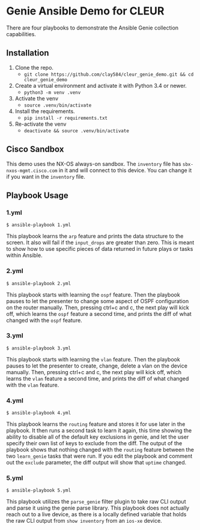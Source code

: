# Genie Ansible Demo for CLEUR

There are four playbooks to demonstrate the Ansible Genie collection capabilities.


## Installation


1. Clone the repo.
	- `git clone https://github.com/clay584/cleur_genie_demo.git && cd cleur_genie_demo`
2. Create a virtual environment and activate it with Python 3.4 or newer.
	- `python3 -m venv .venv`
3. Activate the venv
	- `source .venv/bin/activate`
4. Install the requirements.
	- `pip install -r requirements.txt`
5. Re-activate the venv
	- `deactivate && source .venv/bin/activate`

## Cisco Sandbox

This demo uses the NX-OS always-on sandbox. The `inventory` file has `sbx-nxos-mgmt.cisco.com` in it and will connect to this device. You can 
change it if you want in the `inventory` file.

## Playbook Usage

### 1.yml

`$ ansible-playbook 1.yml`

This playbook learns the `arp` feature and prints the data structure to the screen. It also will fail if the `input_drops` are greater than zero. 
This is meant to show how to use specific pieces of data returned in future plays or tasks within Ansible.

### 2.yml

`$ ansible-playbook 2.yml`

This playbook starts with learning the `ospf` feature. Then the playbook pauses to let the presenter to change some aspect of OSPF configuration 
on the router manually. Then, pressing ctrl+c and c, the next play will kick off, which learns the `ospf` feature a second time, and prints the 
diff of what changed with the `ospf` feature.

### 3.yml

`$ ansible-playbook 3.yml`

This playbook starts with learning the `vlan` feature. Then the playbook pauses to let the presenter to create, change, delete a vlan 
on the device manually. Then, pressing ctrl+c and c, the next play will kick off, which learns the `vlan` feature a second time, and prints the
diff of what changed with the `vlan` feature.

### 4.yml

`$ ansible-playbook 4.yml`

This playbook learns the `routing` feature and stores it for use later in the playbook. It then runs a second task to learn it again, this time showing 
the ability to disable all of the default key exclusions in genie, and let the user specify their own list of keys to exclude from the diff. The output 
of the playbook shows that nothing changed with the `routing` feature between the two `learn_genie` tasks that were run. If you edit the playbook and comment 
out the `exclude` parameter, the diff output will show that `uptime` changed.

### 5.yml

`$ ansible-playbook 5.yml`

This playbook utilizes the `parse_genie` filter plugin to take raw CLI output and parse it using the genie parse library. This playbook does not actually 
reach out to a live device, as there is a locally defined variable that holds the raw CLI output from `show inventory` from an `ios-xe` device.
 
